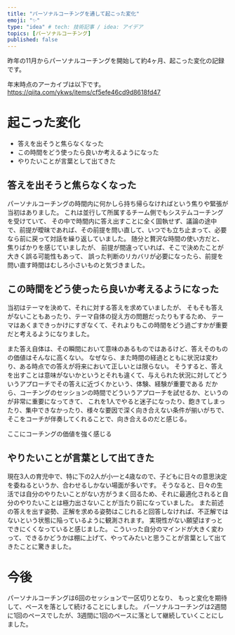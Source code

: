```yaml
---
title: "パーソナルコーチングを通して起こった変化"
emoji: "✨"
type: "idea" # tech: 技術記事 / idea: アイデア
topics: [パーソナルコーチング]
published: false
---
```


昨年の11月からパーソナルコーチングを開始して約4ヶ月、起こった変化の記録です。

年末時点のアーカイブは以下です。
https://qiita.com/ykws/items/cf5efe46cd9d8618fd47

# 起こった変化

- 答えを出そうと焦らなくなった
- この時間をどう使ったら良いか考えるようになった
- やりたいことが言葉として出てきた

## 答えを出そうと焦らなくなった

パーソナルコーチングの時間内に何かしら持ち帰らなければという焦りや緊張が当初はありました。
これは並行して所属するチーム側でもシステムコーチングを受けていて、
その中で時間内に答え出すことに全く固執せず、議論の途中で、前提が曖昧であれば、その前提を問い直して、いつでも立ち止まって、必要なら前に戻って対話を繰り返していました。
随分と贅沢な時間の使い方だと、焦りばかりを感じていましたが、
前提が間違っていれば、そこで決めたことが大きく誤る可能性もあって、
誤った判断のリカバリが必要になったら、前提を問い直す時間はむしろ小さいものと気づきました。

## この時間をどう使ったら良いか考えるようになった

当初はテーマを決めて、それに対する答えを求めていましたが、
そもそも答えがないこともあったり、テーマ自体の捉え方の問題だったりもするため、
テーマはあくまできっかけにすぎなくて、それよりもこの時間をどう過ごすかが重要だと考えるようになりました。

また答え自体は、その瞬間において意味のあるものではあるけど、答えそのものの価値はそんなに高くない。
なぜなら、また時間の経過とともに状況は変わり、ある時点での答えが将来において正しいとは限らない。
そうすると、答えを出すことは意味がないかというとそれも違くて、与えられた状況に対してどういうアプローチでその答えに近づくかという、体験、経験が重要である
だから、コーチングのセッションの時間でどういうアプローチを試せるか、というのが非常に重要になってきて、
これを1人でやると迷子になったり、飽きてしまったり、集中できなかったり、様々な要因で深く向き合えない条件が揃いがちで、
そこをコーチが伴奏してくれることで、向き合えるのだと感じる。

ここにコーチングの価値を強く感じる

## やりたいことが言葉として出てきた

現在3人の育児中で、特に下の2人が小一と4歳なので、子どもに日々の意思決定を委ねるというか、合わせるしかない場面が多いです。
そうなると、日々の生活では自分のやりたいことがない方がうまく回るため、それに最適化されると自分のやりたいことは極力出さないことが当たり前になっていました。
また前述の答えを出す姿勢、正解を求める姿勢はこじれると回答しなければ、不正解ではないという状態に陥っているように観測されます。
実現性がない願望はすっとできにくくなっていると感じました。
こういった自分のマインドが大きく変わって、できるかどうかは棚に上げて、やってみたいと思うことが言葉として出てきたことに驚きました。

# 今後
パーソナルコーチングは6回のセッションで一区切りとなり、
もっと変化を期待して、ペースを落として続けることにしました。
パーソナルコーチングは2週間に1回のペースでしたが、3週間に1回のペースに落として継続していくことにしました。

